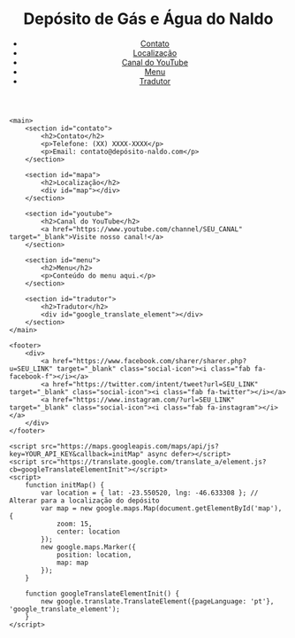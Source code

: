 <!DOCTYPE html>
<html lang="pt-br">
<head>
    <meta charset="UTF-8">
    <meta name="viewport" content="width=device-width, initial-scale=1.0">
    <title>Depósito de Gás e Água do Naldo</title>
    <link rel="stylesheet" href="styles.css">
    <script src="https://cdnjs.cloudflare.com/ajax/libs/font-awesome/6.0.0-beta3/js/all.min.js" integrity="sha512-HbZsOXXpdI8QK/6xJzO2fl8WgH9Qw3/9D5H/R9Gg6ZNGG8h0PzGo2Pz4LxK7T4LB+gO8HSp6qF3Di5Iht5J6g==" crossorigin="anonymous" referrerpolicy="no-referrer"></script>
</head>
<body>
    <header>
        <h1>Depósito de Gás e Água do Naldo</h1>
        <nav>
            <ul>
                <li><a href="#contato">Contato</a></li>
                <li><a href="#mapa">Localização</a></li>
                <li><a href="#youtube">Canal do YouTube</a></li>
                <li><a href="#menu">Menu</a></li>
                <li><a href="#tradutor">Tradutor</a></li>
            </ul>
        </nav>
    </header>

    <main>
        <section id="contato">
            <h2>Contato</h2>
            <p>Telefone: (XX) XXXX-XXXX</p>
            <p>Email: contato@depósito-naldo.com</p>
        </section>

        <section id="mapa">
            <h2>Localização</h2>
            <div id="map"></div>
        </section>

        <section id="youtube">
            <h2>Canal do YouTube</h2>
            <a href="https://www.youtube.com/channel/SEU_CANAL" target="_blank">Visite nosso canal!</a>
        </section>

        <section id="menu">
            <h2>Menu</h2>
            <p>Conteúdo do menu aqui.</p>
        </section>

        <section id="tradutor">
            <h2>Tradutor</h2>
            <div id="google_translate_element"></div>
        </section>
    </main>

    <footer>
        <div>
            <a href="https://www.facebook.com/sharer/sharer.php?u=SEU_LINK" target="_blank" class="social-icon"><i class="fab fa-facebook-f"></i></a>
            <a href="https://twitter.com/intent/tweet?url=SEU_LINK" target="_blank" class="social-icon"><i class="fab fa-twitter"></i></a>
            <a href="https://www.instagram.com/?url=SEU_LINK" target="_blank" class="social-icon"><i class="fab fa-instagram"></i></a>
        </div>
    </footer>

    <script src="https://maps.googleapis.com/maps/api/js?key=YOUR_API_KEY&callback=initMap" async defer></script>
    <script src="https://translate.google.com/translate_a/element.js?cb=googleTranslateElementInit"></script>
    <script>
        function initMap() {
            var location = { lat: -23.550520, lng: -46.633308 }; // Alterar para a localização do depósito
            var map = new google.maps.Map(document.getElementById('map'), {
                zoom: 15,
                center: location
            });
            new google.maps.Marker({
                position: location,
                map: map
            });
        }

        function googleTranslateElementInit() {
            new google.translate.TranslateElement({pageLanguage: 'pt'}, 'google_translate_element');
        }
    </script>
</body>
</html>
